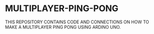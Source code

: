 # MULTIPLAYER-PING-PONG
THIS REPOSITORY CONTAINS CODE AND CONNECTIONS ON HOW TO MAKE A MULTIPLAYER PING PONG USING ARDINO UNO.
